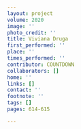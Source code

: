 ```yaml
---
layout: project
volume: 2020
image: ''
photo_credit: ''
title: Viviana Druga
first_performed: ''
place: ''
times_performed: ''
contributor: COUNTDOWN
collaborators: []
home: ''
links: []
contact: ''
footnote: ''
tags: []
pages: 614-615

---
```




